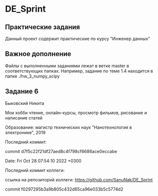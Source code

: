 # DE_Sprint

## Практические задания

Данный проект содержит практические по курсу "Инженер данных"


## Важное дополнение

Файлы с выполненными заданиями лежат в ветке master в соответствующих папках.
Например, задание по теме 1.4 находится в папке ./hw_3_numpy_scipy


## Задание 6

Быковский Никита

Мои хобби чтение, онлайн-курсы, просмотр фильмов, рисование и написание статей

Образование: магистр технических наук "Нанотехнология в электронике", 2019


Последний коммит:

commit d7f5c22f21df27aed8c4f798cf6686ace0eccabe 

Date:   Fri Oct 28 07:54:10 2022 +0300


Последний коммит коллеги:

ссылка на репозиторий коллеги: https://github.com/SanuNak/DE_Sprint

commit f0297295b3a9b805c432d65ca96e033b5c5774d2